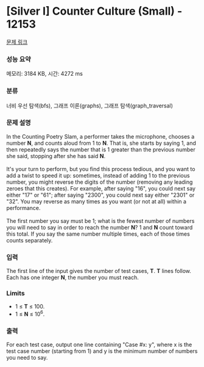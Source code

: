 # [Silver I] Counter Culture (Small) - 12153 

[문제 링크](https://www.acmicpc.net/problem/12153) 

### 성능 요약

메모리: 3184 KB, 시간: 4272 ms

### 분류

너비 우선 탐색(bfs), 그래프 이론(graphs), 그래프 탐색(graph_traversal)

### 문제 설명

<p>In the Counting Poetry Slam, a performer takes the microphone, chooses a number <strong>N</strong>, and counts aloud from 1 to <strong>N</strong>. That is, she starts by saying 1, and then repeatedly says the number that is 1 greater than the previous number she said, stopping after she has said <strong>N</strong>.<br>
<br>
It's your turn to perform, but you find this process tedious, and you want to add a twist to speed it up: sometimes, instead of adding 1 to the previous number, you might reverse the digits of the number (removing any leading zeroes that this creates). For example, after saying "16", you could next say either "17" or "61"; after saying "2300", you could next say either "2301" or "32". You may reverse as many times as you want (or not at all) within a performance.<br>
<br>
The first number you say must be 1; what is the fewest number of numbers you will need to say in order to reach the number <strong>N</strong>? 1 and <strong>N</strong> count toward this total. If you say the same number multiple times, each of those times counts separately.</p>

### 입력 

 <p>The first line of the input gives the number of test cases, <strong>T</strong>. <strong>T</strong> lines follow. Each has one integer <strong>N</strong>, the number you must reach.</p>

<h3>Limits</h3>

<ul>
	<li>1 ≤ <strong>T</strong> ≤ 100.</li>
	<li>1 ≤ <strong>N</strong> ≤ 10<sup>6</sup>.</li>
</ul>

### 출력 

 <p>For each test case, output one line containing "Case #x: y", where x is the test case number (starting from 1) and y is the minimum number of numbers you need to say.</p>

